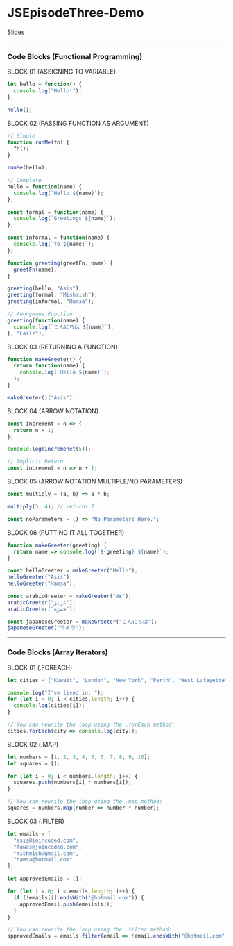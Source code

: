 # JSEpisodeThree-Demo

[Slides](https://docs.google.com/presentation/d/1Jf6Dj5KhhUJZ-2sbSBAeLZb4ZeI5SxmfaBnvyNpqw2k/)

---

### Code Blocks (Functional Programming)

BLOCK 01 (ASSIGNING TO VARIABLE)

```javascript
let hello = function() {
  console.log("Hello!");
};

hello();
```

BLOCK 02 (PASSING FUNCTION AS ARGUMENT)

```javascript
// Simple
function runMe(fn) {
  fn();
}

runMe(hello);

// Complete
hello = function(name) {
  console.log(`Hello ${name}`);
};

const formal = function(name) {
  console.log(`Greetings ${name}`);
};

const informal = function(name) {
  console.log(`Yo ${name}`);
};

function greeting(greetFn, name) {
  greetFn(name);
}

greeting(hello, "Asis");
greeting(formal, "Mishmish");
greeting(informal, "Hamsa");

// Anonymous Function
greeting(function(name) {
  console.log(`こんにちは ${name}`);
}, "Lailz");
```

BLOCK 03 (RETURNING A FUNCTION)

```javascript
function makeGreeter() {
  return function(name) {
    console.log(`Hello ${name}`);
  };
}

makeGreeter()("Asis");
```

BLOCK 04 (ARROW NOTATION)

```javascript
const increment = n => {
  return n + 1;
};

console.log(incremenet(5));

// Implicit Return
const increment = n => n + 1;
```

BLOCK 05 (ARROW NOTATION MULTIPLE/NO PARAMETERS)

```javascript
const multiply = (a, b) => a * b;

multiply(3, 4); // returns 7

const noParameters = () => "No Parameters Here.";
```

BLOCK 06 (PUTTING IT ALL TOGETHER)

```javascript
function makeGreeter(greeting) {
  return name => console.log(`${greeting} ${name}`);
}

const helloGreeter = makeGreeter("Hello");
helloGreeter("Asis");
helloGreeter("Hamsa");

const arabicGreeter = makeGreeter("هلا");
arabicGreeter("عزيز");
arabicGreeter("حمزة");

const japaneseGreeter = makeGreeter("こんにちは");
japaneseGreeter("ライラ");
```

---

### Code Blocks (Array Iterators)

BLOCK 01 (.FOREACH)

```javascript
let cities = ["Kuwait", "London", "New York", "Perth", "West Lafayette"];

console.log("I've lived in: ");
for (let i = 0; i < cities.length; i++) {
  console.log(cities[i]);
}

// You can rewrite the loop using the .forEach method:
cities.forEach(city => console.log(city));
```

BLOCK 02 (.MAP)

```javascript
let numbers = [1, 2, 3, 4, 5, 6, 7, 8, 9, 10];
let squares = [];

for (let i = 0; i < numbers.length; i++) {
  squares.push(numbers[i] * numbers[i]);
}

// You can rewrite the loop using the .map method:
squares = numbers.map(number => number * number);
```

BLOCK 03 (.FILTER)

```javascript
let emails = [
  "asis@joincoded.com",
  "fawas@joincoded.com",
  "mishmish@gmail.com",
  "hamsa@hotmail.com"
];

let approvedEmails = [];

for (let i = 0; i < emails.length; i++) {
  if (!emails[i].endsWith("@hotmail.com")) {
    approvedEmail.push(emails[i]);
  }
}

// You can rewrite the loop using the .filter method:
approvedEmails = emails.filter(email => !email.endsWith("@hotmail.com"));
```

